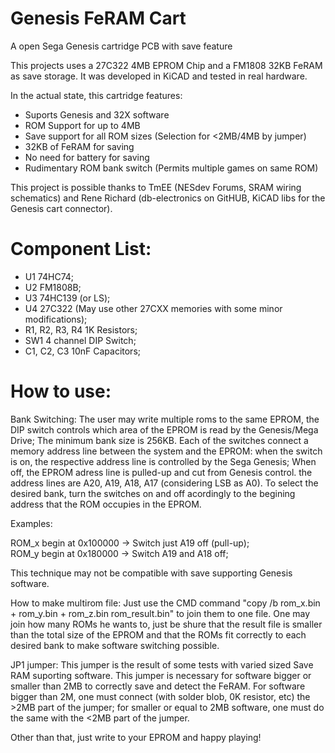 # Genesis FeRAM Cart
A open Sega Genesis cartridge PCB with save feature

This projects uses a 27C322 4MB EPROM Chip and a FM1808 32KB FeRAM as save storage. It was developed in KiCAD and tested in real hardware.

In the actual state, this cartridge features:

- Suports Genesis and 32X software
- ROM Support for up to 4MB
- Save support for all ROM sizes (Selection for <2MB/4MB by jumper)
- 32KB of FeRAM for saving
- No need for battery for saving
- Rudimentary ROM bank switch (Permits multiple games on same ROM)

This project is possible thanks to TmEE (NESdev Forums, SRAM wiring schematics) and Rene Richard (db-electronics on GitHUB, KiCAD libs for the Genesis cart connector).

# Component List:
- U1 74HC74;
- U2 FM1808B;
- U3 74HC139 (or LS);
- U4 27C322 (May use other 27CXX memories with some minor modifications);
- R1, R2, R3, R4 1K Resistors;
- SW1 4 channel DIP Switch;
- C1, C2, C3 10nF Capacitors;

# How to use:
Bank Switching: The user may write multiple roms to the same EPROM, the DIP switch controls which area of the EPROM is read by the Genesis/Mega Drive; The minimum bank size is 256KB. Each of the switches connect a memory address line between the system and the EPROM: when the switch is on, the respective address line is controlled by the Sega Genesis; When off, the EPROM adress line is pulled-up and cut from Genesis control. the address lines are A20, A19, A18, A17 (considering LSB as A0). To select the desired bank, turn the switches on and off acordingly to the begining address that the ROM occupies in the EPROM.

Examples:

ROM_x begin at 0x100000 -> Switch just A19 off (pull-up);           
ROM_y begin at 0x180000 -> Switch A19 and A18 off;

This technique may not be compatible with save supporting Genesis software.

How to make multirom file: Just use the CMD command "copy /b rom_x.bin + rom_y.bin + rom_z.bin rom_result.bin" to join them to one file. One may join how many ROMs he wants to, just be shure that the result file is smaller than the total size of the EPROM and that the ROMs fit correctly to each desired bank to make software switching possible.

JP1 jumper: This jumper is the result of some tests with varied sized Save RAM suporting software. This jumper is necessary for software bigger or smaller than 2MB to correctly save and detect the FeRAM. For software bigger than 2M, one must connect (with solder blob, 0K resistor, etc) the >2MB part of the jumper; for smaller or equal to 2MB software, one must do the same with the <2MB part of the jumper.

Other than that, just write to your EPROM and happy playing!
